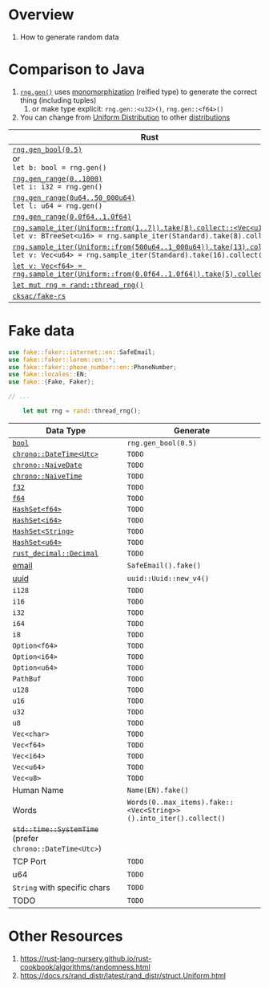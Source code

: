 # Overview
1. How to generate random data


# Comparison to Java
1. [`rng.gen()`](https://docs.rs/rand/latest/rand/trait.Rng.html#method.gen) uses [monomorphization](https://rustc-dev-guide.rust-lang.org/backend/monomorph.html) (reified type) to generate the correct thing (including tuples)
    1. or make type explicit: `rng.gen::<u32>()`, `rng.gen::<f64>()`
1. You can change from [Uniform Distribution](https://en.wikipedia.org/wiki/Continuous_uniform_distribution) to other [distributions](https://docs.rs/rand_distr/latest/rand_distr/index.html)

|Rust|Java|
|---|---|
|[`rng.gen_bool(0.5)`](https://docs.rs/rand/latest/rand/trait.Rng.html#method.gen_bool)<br>or<br>`let b: bool = rng.gen()`|[`nextBoolean()`](https://docs.oracle.com/en%2Fjava%2Fjavase%2F21%2Fdocs%2Fapi%2F%2F/java.base/java/util/Random.html#nextBoolean())|
|[`rng.gen_range(0..1000)`](https://docs.rs/rand/latest/rand/trait.Rng.html#method.gen_range)<br>`let i: i32 = rng.gen()`|[`nextInt(...)`](https://docs.oracle.com/en%2Fjava%2Fjavase%2F21%2Fdocs%2Fapi%2F%2F/java.base/java/util/concurrent/ThreadLocalRandom.html#nextInt(int,int))|
|[`rng.gen_range(0u64..50_000u64)`](https://docs.rs/rand/latest/rand/trait.Rng.html#method.gen_range)<br>`let l: u64 = rng.gen()`|[`nextLong(...)`](https://docs.oracle.com/en%2Fjava%2Fjavase%2F21%2Fdocs%2Fapi%2F%2F/java.base/java/util/concurrent/ThreadLocalRandom.html#nextLong(long,long))|
|[`rng.gen_range(0.0f64..1.0f64)`](https://docs.rs/rand/latest/rand/trait.Rng.html#method.gen_range)|[`nextDouble()`](https://docs.oracle.com/en%2Fjava%2Fjavase%2F21%2Fdocs%2Fapi%2F%2F/java.base/java/util/concurrent/ThreadLocalRandom.html#nextDouble(double,double))|
|[`rng.sample_iter(Uniform::from(1..7)).take(8).collect::<Vec<u16>>()`](https://rust-random.github.io/rand/rand/trait.Rng.html#method.sample_iter)<br>`let v: BTreeSet<u16> = rng.sample_iter(Standard).take(8).collect();`|[`ints()`](https://docs.oracle.com/en%2Fjava%2Fjavase%2F21%2Fdocs%2Fapi%2F%2F/java.base/java/util/concurrent/ThreadLocalRandom.html#ints(int,int))|
|[`rng.sample_iter(Uniform::from(500u64..1_000u64)).take(13).collect()`](https://rust-random.github.io/rand/rand/trait.Rng.html#method.sample_iter)<br>`let v: Vec<u64> = rng.sample_iter(Standard).take(16).collect();`|[`longs()`](https://docs.oracle.com/en%2Fjava%2Fjavase%2F21%2Fdocs%2Fapi%2F%2F/java.base/java/util/concurrent/ThreadLocalRandom.html#longs(long,long))|
|[`let v: Vec<f64> = rng.sample_iter(Uniform::from(0.0f64..1.0f64)).take(5).collect()`](https://rust-random.github.io/rand/rand/trait.Rng.html#method.sample_iter)|[`doubles()`](https://docs.oracle.com/en%2Fjava%2Fjavase%2F21%2Fdocs%2Fapi%2F%2F/java.base/java/util/concurrent/ThreadLocalRandom.html#doubles(double,double))|
|[`let mut rng = rand::thread_rng()`](https://docs.rs/rand/latest/rand/fn.thread_rng.html)|[`ThreadLocalRandom.current()`](https://docs.oracle.com/en%2Fjava%2Fjavase%2F21%2Fdocs%2Fapi%2F%2F/java.base/java/util/concurrent/ThreadLocalRandom.html#current())|
|[`cksac/fake-rs`](https://crates.io/crates/fake)|[`DiUS/Faker`](https://github.com/DiUS/java-faker)|


# Fake data

```rust
use fake::faker::internet::en::SafeEmail;
use fake::faker::lorem::en::*;
use fake::faker::phone_number::en::PhoneNumber;
use fake::locales::EN;
use fake::{Fake, Faker};

// ...

    let mut rng = rand::thread_rng();
```

|Data Type|Generate|
|---|---|
|[`bool`](https://doc.rust-lang.org/std/primitive.bool.html)|`rng.gen_bool(0.5)`|
|[`chrono::DateTime<Utc>`](TODO)|`TODO`|
|[`chrono::NaiveDate`](TODO)|`TODO`|
|[`chrono::NaiveTime`](TODO)|`TODO`|
|[`f32`](TODO)|`TODO`|
|[`f64`](TODO)|`TODO`|
|[`HashSet<f64>`](TODO)|`TODO`|
|[`HashSet<i64>`](TODO)|`TODO`|
|[`HashSet<String>`](TODO)|`TODO`|
|[`HashSet<u64>`](TODO)|`TODO`|
|[`rust_decimal::Decimal`](TODO)|`TODO`|
|[email](https://en.wikipedia.org/wiki/Email_address)|`SafeEmail().fake()`|
|[uuid](https://docs.rs/uuid/latest/uuid/)|`uuid::Uuid::new_v4()`|
|`i128`|`TODO`|
|`i16`|`TODO`|
|`i32`|`TODO`|
|`i64`|`TODO`|
|`i8`|`TODO`|
|`Option<f64>`|`TODO`|
|`Option<i64>`|`TODO`|
|`Option<u64>`|`TODO`|
|`PathBuf`|`TODO`|
|`u128`|`TODO`|
|`u16`|`TODO`|
|`u32`|`TODO`|
|`u8`|`TODO`|
|`Vec<char>`|`TODO`|
|`Vec<f64>`|`TODO`|
|`Vec<i64>`|`TODO`|
|`Vec<u64>`|`TODO`|
|`Vec<u8>`|`TODO`|
|Human Name|`Name(EN).fake()`|
|Words|`Words(0..max_items).fake::<Vec<String>>().into_iter().collect()`|
|~~`std::time::SystemTime`~~ (prefer `chrono::DateTime<Utc>`)||
|TCP Port|`TODO`|
|u64|`TODO`|
|`String` with specific chars|`TODO`|
|TODO|`TODO`|



# Other Resources
1. https://rust-lang-nursery.github.io/rust-cookbook/algorithms/randomness.html
1. https://docs.rs/rand_distr/latest/rand_distr/struct.Uniform.html